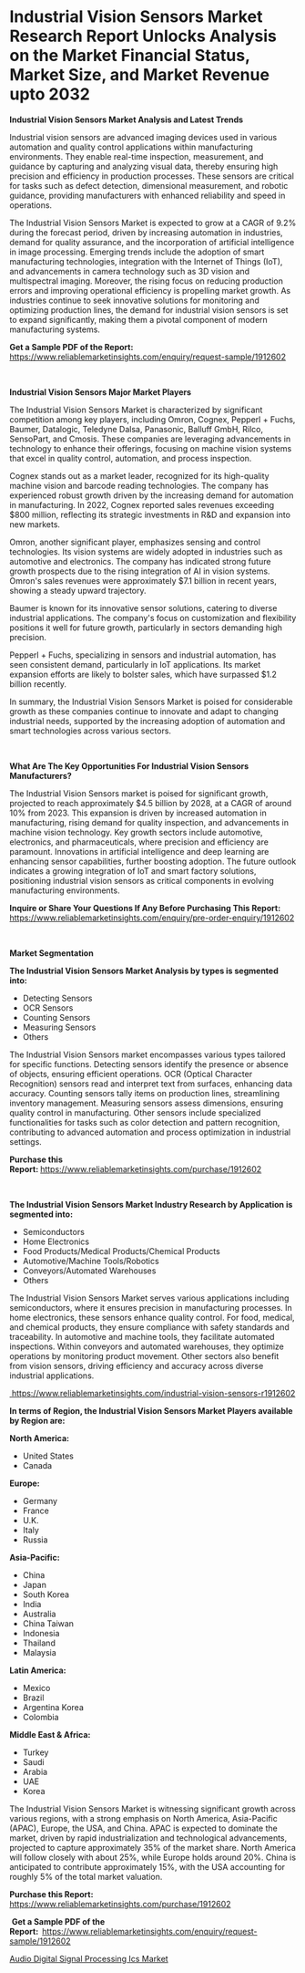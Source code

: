 <p><h1>Industrial Vision Sensors Market Research Report Unlocks Analysis on the Market Financial Status, Market Size, and Market Revenue upto 2032</h1></p><p><strong>Industrial Vision Sensors Market Analysis and Latest Trends</strong></p>
<p><p>Industrial vision sensors are advanced imaging devices used in various automation and quality control applications within manufacturing environments. They enable real-time inspection, measurement, and guidance by capturing and analyzing visual data, thereby ensuring high precision and efficiency in production processes. These sensors are critical for tasks such as defect detection, dimensional measurement, and robotic guidance, providing manufacturers with enhanced reliability and speed in operations.</p><p>The Industrial Vision Sensors Market is expected to grow at a CAGR of 9.2% during the forecast period, driven by increasing automation in industries, demand for quality assurance, and the incorporation of artificial intelligence in image processing. Emerging trends include the adoption of smart manufacturing technologies, integration with the Internet of Things (IoT), and advancements in camera technology such as 3D vision and multispectral imaging. Moreover, the rising focus on reducing production errors and improving operational efficiency is propelling market growth. As industries continue to seek innovative solutions for monitoring and optimizing production lines, the demand for industrial vision sensors is set to expand significantly, making them a pivotal component of modern manufacturing systems.</p></p>
<p><strong>Get a Sample PDF of the Report:&nbsp;</strong> <a href="https://www.reliablemarketinsights.com/enquiry/request-sample/1912602?utm_campaign=2287&utm_medium=2&utm_source=Github&utm_content=ia&utm_term=13022025&utm_id=industrial-vision-sensors">https://www.reliablemarketinsights.com/enquiry/request-sample/1912602</a></p>
<p>&nbsp;</p>
<p><strong>Industrial Vision Sensors Major Market Players</strong></p>
<p><p>The Industrial Vision Sensors Market is characterized by significant competition among key players, including Omron, Cognex, Pepperl + Fuchs, Baumer, Datalogic, Teledyne Dalsa, Panasonic, Balluff GmbH, Rilco, SensoPart, and Cmosis. These companies are leveraging advancements in technology to enhance their offerings, focusing on machine vision systems that excel in quality control, automation, and process inspection.</p><p>Cognex stands out as a market leader, recognized for its high-quality machine vision and barcode reading technologies. The company has experienced robust growth driven by the increasing demand for automation in manufacturing. In 2022, Cognex reported sales revenues exceeding $800 million, reflecting its strategic investments in R&D and expansion into new markets.</p><p>Omron, another significant player, emphasizes sensing and control technologies. Its vision systems are widely adopted in industries such as automotive and electronics. The company has indicated strong future growth prospects due to the rising integration of AI in vision systems. Omron's sales revenues were approximately $7.1 billion in recent years, showing a steady upward trajectory.</p><p>Baumer is known for its innovative sensor solutions, catering to diverse industrial applications. The company's focus on customization and flexibility positions it well for future growth, particularly in sectors demanding high precision.</p><p>Pepperl + Fuchs, specializing in sensors and industrial automation, has seen consistent demand, particularly in IoT applications. Its market expansion efforts are likely to bolster sales, which have surpassed $1.2 billion recently.</p><p>In summary, the Industrial Vision Sensors Market is poised for considerable growth as these companies continue to innovate and adapt to changing industrial needs, supported by the increasing adoption of automation and smart technologies across various sectors.</p></p>
<p>&nbsp;</p>
<p><strong>What Are The Key Opportunities For Industrial Vision Sensors Manufacturers?</strong></p>
<p><p>The Industrial Vision Sensors market is poised for significant growth, projected to reach approximately $4.5 billion by 2028, at a CAGR of around 10% from 2023. This expansion is driven by increased automation in manufacturing, rising demand for quality inspection, and advancements in machine vision technology. Key growth sectors include automotive, electronics, and pharmaceuticals, where precision and efficiency are paramount. Innovations in artificial intelligence and deep learning are enhancing sensor capabilities, further boosting adoption. The future outlook indicates a growing integration of IoT and smart factory solutions, positioning industrial vision sensors as critical components in evolving manufacturing environments.</p></p>
<p><strong>Inquire or Share Your Questions If Any Before Purchasing This Report:</strong> <a href="https://www.reliablemarketinsights.com/enquiry/pre-order-enquiry/1912602?utm_campaign=2287&utm_medium=2&utm_source=Github&utm_content=ia&utm_term=13022025&utm_id=industrial-vision-sensors">https://www.reliablemarketinsights.com/enquiry/pre-order-enquiry/1912602</a></p>
<p>&nbsp;</p>
<p><strong>Market Segmentation</strong></p>
<p><strong>The Industrial Vision Sensors Market Analysis by types is segmented into:</strong></p>
<p><ul><li>Detecting Sensors</li><li>OCR Sensors</li><li>Counting Sensors</li><li>Measuring Sensors</li><li>Others</li></ul></p>
<p><p>The Industrial Vision Sensors market encompasses various types tailored for specific functions. Detecting sensors identify the presence or absence of objects, ensuring efficient operations. OCR (Optical Character Recognition) sensors read and interpret text from surfaces, enhancing data accuracy. Counting sensors tally items on production lines, streamlining inventory management. Measuring sensors assess dimensions, ensuring quality control in manufacturing. Other sensors include specialized functionalities for tasks such as color detection and pattern recognition, contributing to advanced automation and process optimization in industrial settings.</p></p>
<p><strong>Purchase this Report:&nbsp;</strong><a href="https://www.reliablemarketinsights.com/purchase/1912602?utm_campaign=2287&utm_medium=2&utm_source=Github&utm_content=ia&utm_term=13022025&utm_id=industrial-vision-sensors">https://www.reliablemarketinsights.com/purchase/1912602</a></p>
<p>&nbsp;</p>
<p><strong>The Industrial Vision Sensors Market Industry Research by Application is segmented into:</strong></p>
<p><ul><li>Semiconductors</li><li>Home Electronics</li><li>Food Products/Medical Products/Chemical Products</li><li>Automotive/Machine Tools/Robotics</li><li>Conveyors/Automated Warehouses</li><li>Others</li></ul></p>
<p><p>The Industrial Vision Sensors Market serves various applications including semiconductors, where it ensures precision in manufacturing processes. In home electronics, these sensors enhance quality control. For food, medical, and chemical products, they ensure compliance with safety standards and traceability. In automotive and machine tools, they facilitate automated inspections. Within conveyors and automated warehouses, they optimize operations by monitoring product movement. Other sectors also benefit from vision sensors, driving efficiency and accuracy across diverse industrial applications.</p></p>
<p><a href="https://www.reliablemarketinsights.com/industrial-vision-sensors-r1912602?utm_campaign=2287&utm_medium=2&utm_source=Github&utm_content=ia&utm_term=13022025&utm_id=industrial-vision-sensors">&nbsp;https://www.reliablemarketinsights.com/industrial-vision-sensors-r1912602</a></p>
<p><strong>In terms of Region, the Industrial Vision Sensors Market Players available by Region are:</strong></p>
<p>
    <p> <strong> North America: </strong>
        <ul>
            <li>United States</li>
            <li>Canada</li>
        </ul>
        </p> 
    <p> <strong> Europe: </strong>
        <ul>
            <li>Germany</li>
            <li>France</li>
            <li>U.K.</li>
            <li>Italy</li>
            <li>Russia</li>
        </ul>
        </p> 
    <p> <strong> Asia-Pacific: </strong>
        <ul>
            <li>China</li>
            <li>Japan</li>
            <li>South Korea</li>
            <li>India</li>
            <li>Australia</li>
            <li>China Taiwan</li>
            <li>Indonesia</li>
            <li>Thailand</li>
            <li>Malaysia</li>
        </ul>
        </p> 
    <p> <strong> Latin America: </strong>
        <ul>
            <li>Mexico</li>
            <li>Brazil</li>
            <li>Argentina Korea</li>
            <li>Colombia</li>
        </ul>
        </p> 
    <p> <strong> Middle East & Africa: </strong>
        <ul>
            <li>Turkey</li>
            <li>Saudi</li>
            <li>Arabia</li>
            <li>UAE</li>
            <li>Korea</li>
        </ul>
    </p>
    </p>
<p><p>The Industrial Vision Sensors Market is witnessing significant growth across various regions, with a strong emphasis on North America, Asia-Pacific (APAC), Europe, the USA, and China. APAC is expected to dominate the market, driven by rapid industrialization and technological advancements, projected to capture approximately 35% of the market share. North America will follow closely with about 25%, while Europe holds around 20%. China is anticipated to contribute approximately 15%, with the USA accounting for roughly 5% of the total market valuation.</p></p>
<p><strong>Purchase this Report: </strong><a href="https://www.reliablemarketinsights.com/purchase/1912602?utm_campaign=2287&utm_medium=2&utm_source=Github&utm_content=ia&utm_term=13022025&utm_id=industrial-vision-sensors">https://www.reliablemarketinsights.com/purchase/1912602</a></p>
<p>&nbsp;<strong>Get a Sample PDF of the Report:&nbsp;&nbsp;</strong><a href="https://www.reliablemarketinsights.com/enquiry/request-sample/1912602?utm_campaign=2287&utm_medium=2&utm_source=Github&utm_content=ia&utm_term=13022025&utm_id=industrial-vision-sensors">https://www.reliablemarketinsights.com/enquiry/request-sample/1912602</a></p>
<p><strong></strong></p>
<p><p><a href="https://github.com/princessbartram3/Market-Research-Report-List-1/blob/main/audio-digital-signal-processing-ics-market.md?utm_campaign=2287&utm_medium=2&utm_source=Github&utm_content=ia&utm_term=13022025&utm_id=industrial-vision-sensors">Audio Digital Signal Processing Ics Market</a></p></p>